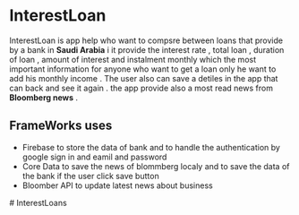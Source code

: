 # InterestLoan
InterestLoan is app help who want to compsre between loans that provide by a bank in **Saudi Arabia** i it provide the interest rate , total loan , duration of loan , amount of interest  and instalment monthly which the most important information for anyone who want to get a loan only he want to add his monthly income  . The user also can save a detiles in the app that can back and see it again . the app provide also a most read news from  **Bloomberg news** .

## FrameWorks uses
<ul>
<li> Firebase to store the data of bank and to handle the authentication by google sign in and eamil and password  </li>
<li>Core Data to save the news of blommberg localy and to save the data of the bank if the user click save button </li>
<li>Bloomber API to update latest news about business </li>

</ul>
# InterestLoans

